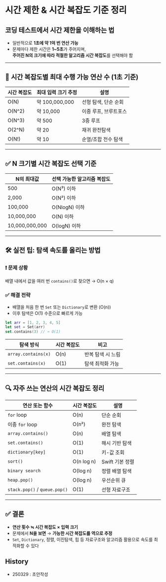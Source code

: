 # 시간 제한 & 시간 복잡도 기준 정리

## 코딩 테스트에서 시간 제한을 이해하는 법

- 일반적으로 **1초에 약 1억 번 연산 가능**  
- 문제마다 제한 시간은 **1~5초**가 주어지며,  
  **주어진 N의 크기에 따라 적절한 알고리즘 시간 복잡도**를 선택해야 함

---

## 📌 시간 복잡도별 최대 수행 가능 연산 수 (1초 기준)

| 시간 복잡도 | 최대 입력 크기 추정 | 설명 |
|-------------|---------------------|------|
| O(N)        | 약 100,000,000      | 선형 탐색, 단순 순회 |
| O(N^2)      | 약 10,000           | 이중 루프, 브루트포스 |
| O(N^3)      | 약 500              | 3중 루프 |
| O(2^N)      | 약 20               | 재귀 완전탐색 |
| O(N!)       | 약 10               | 순열/조합 전수 탐색 |

---

## ✅ N 크기별 시간 복잡도 선택 기준

| N의 최대값     | 선택 가능한 알고리즘 복잡도 |
|----------------|------------------------------|
| 500            | O(N³) 이하                   |
| 2,000          | O(N²) 이하                   |
| 100,000        | O(NlogN) 이하                |
| 10,000,000     | O(N) 이하                    |
| 10,000,000,000 | O(logN) 이하                 |

---

## 🛠 실전 팁: 탐색 속도를 올리는 방법

### ❗️ 문제 상황
배열 내에서 값을 여러 번 `contains()`로 찾으면 → O(n × q)

### ✅ 해결 전략
- 배열을 처음 한 번 `Set` 또는 `Dictionary`로 변환 (O(n))  
- 이후 탐색은 O(1) 수준으로 빠르게 가능

```swift
let arr = [1, 2, 3, 4, 5]
let set = Set(arr)
set.contains(3) // → O(1)
```

| 탐색 방식           | 시간 복잡도 | 비고 |
|---------------------|--------------|------|
| `array.contains(x)` | O(n)         | 반복 탐색 시 느림 |
| `set.contains(x)`   | O(1)         | 탐색 최적화 가능 |

---

## 🔍 자주 쓰는 연산의 시간 복잡도 정리

| 연산 또는 함수 | 시간 복잡도 | 설명 |
|----------------|--------------|------|
| `for` loop     | O(n)         | 단순 순회 |
| 이중 `for` loop | O(n²)        | 완전 탐색 |
| `array.contains()` | O(n)     | 배열 탐색 |
| `set.contains()`   | O(1)     | 해시 기반 탐색 |
| `dictionary[key]`  | O(1)     | 키-값 조회 |
| `sort()`           | O(n log n) | Swift 기본 정렬 |
| `binary search`    | O(log n) | 정렬 배열 탐색 |
| `heap.pop()`       | O(log n) | 우선순위 큐 |
| `stack.pop()` / `queue.pop()` | O(1) | 선형 자료구조 |

---

## ✅ 결론

- **연산 횟수 ≒ 시간 복잡도 × 입력 크기**
- 문제에서 **N을 보면** → **가능한 시간 복잡도를 역으로 추정**
- `Set`, `Dictionary`, 정렬, 이진탐색, 힙 등 자료구조와 알고리즘 활용으로 속도를 최적화할 수 있다



## History
- 250329 : 초안작성
